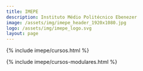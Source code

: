 ```yaml
---
title: IMEPE
description: Instituto Médio Politécnico Ebenezer
image: /assets/img/imepe_header_1920x1080.jpg
logo: /assets/img/imepe_logo.svg
layout: page
---
```


{% include imepe/cursos.html %}

{% include imepe/cursos-modulares.html %}